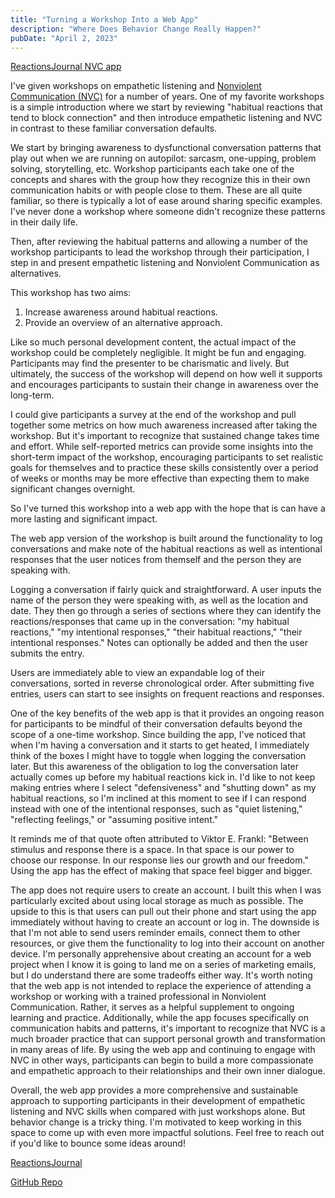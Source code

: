 ```yaml
---
title: "Turning a Workshop Into a Web App"
description: "Where Does Behavior Change Really Happen?"
pubDate: "April 2, 2023"
---
```


[ReactionsJournal NVC app](https://josephrmartinez.github.io/reactionsjournal/)

I've given workshops on empathetic listening and [Nonviolent Communication (NVC)](https://www.cnvc.org/) for a number of years. One of my favorite workshops is a simple introduction where we start by reviewing "habitual reactions that tend to block connection" and then introduce empathetic listening and NVC in contrast to these familiar conversation defaults.

We start by bringing awareness to dysfunctional conversation patterns that play out when we are running on autopilot: sarcasm, one-upping, problem solving, storytelling, etc. Workshop participants each take one of the concepts and shares with the group how they recognize this in their own communication habits or with people close to them. These are all quite familiar, so there is typically a lot of ease around sharing specific examples. I've never done a workshop where someone didn't recognize these patterns in their daily life.

Then, after reviewing the habitual patterns and allowing a number of the workshop participants to lead the workshop through their participation, I step in and present empathetic listening and Nonviolent Communication as alternatives.

This workshop has two aims:

1. Increase awareness around habitual reactions.
2. Provide an overview of an alternative approach.

Like so much personal development content, the actual impact of the workshop could be completely negligible. It might be fun and engaging. Participants may find the presenter to be charismatic and lively. But ultimately, the success of the workshop will depend on how well it supports and encourages participants to sustain their change in awareness over the long-term.

I could give participants a survey at the end of the workshop and pull together some metrics on how much awareness increased after taking the workshop. But it's important to recognize that sustained change takes time and effort. While self-reported metrics can provide some insights into the short-term impact of the workshop, encouraging participants to set realistic goals for themselves and to practice these skills consistently over a period of weeks or months may be more effective than expecting them to make significant changes overnight.

So I've turned this workshop into a web app with the hope that is can have a more lasting and significant impact.

The web app version of the workshop is built around the functionality to log conversations and make note of the habitual reactions as well as intentional responses that the user notices from themself and the person they are speaking with.

Logging a conversation if fairly quick and straightforward. A user inputs the name of the person they were speaking with, as well as the location and date. They then go through a series of sections where they can identify the reactions/responses that came up in the conversation: "my habitual reactions," "my intentional responses," "their habitual reactions," "their intentional responses." Notes can optionally be added and then the user submits the entry.

Users are immediately able to view an expandable log of their conversations, sorted in reverse chronological order. After submitting five entries, users can start to see insights on frequent reactions and responses.

One of the key benefits of the web app is that it provides an ongoing reason for participants to be mindful of their conversation defaults beyond the scope of a one-time workshop. Since building the app, I've noticed that when I'm having a conversation and it starts to get heated, I immediately think of the boxes I might have to toggle when logging the conversation later. But this awareness of the obligation to log the conversation later actually comes up before my habitual reactions kick in.
I'd like to not keep making entries where I select "defensiveness" and "shutting down" as my habitual reactions, so I'm inclined at this moment to see if I can respond instead with one of the intentional responses, such as "quiet listening," "reflecting feelings," or "assuming positive intent."

It reminds me of that quote often attributed to Viktor E. Frankl: "Between stimulus and response there is a space. In that space is our power to choose our response. In our response lies our growth and our freedom." Using the app has the effect of making that space feel bigger and bigger.

The app does not require users to create an account. I built this when I was particularly excited about using local storage as much as possible. The upside to this is that users can pull out their phone and start using the app immediately without having to create an account or log in. The downside is that I'm not able to send users reminder emails, connect them to other resources, or give them the functionality to log into their account on another device. I'm personally apprehensive about creating an account for a web project when I know it is going to land me on a series of marketing emails, but I do understand there are some tradeoffs either way.
It's worth noting that the web app is not intended to replace the experience of attending a workshop or working with a trained professional in Nonviolent Communication. Rather, it serves as a helpful supplement to ongoing learning and practice. Additionally, while the app focuses specifically on communication habits and patterns, it's important to recognize that NVC is a much broader practice that can support personal growth and transformation in many areas of life. By using the web app and continuing to engage with NVC in other ways, participants can begin to build a more compassionate and empathetic approach to their relationships and their own inner dialogue.

Overall, the web app provides a more comprehensive and sustainable approach to supporting participants in their development of empathetic listening and NVC skills when compared with just workshops alone. But behavior change is a tricky thing. I'm motivated to keep working in this space to come up with even more impactful solutions. Feel free to reach out if you'd like to bounce some ideas around!

[ReactionsJournal](https://josephrmartinez.github.io/reactionsjournal/)

[GitHub Repo](https://github.com/josephrmartinez/reactionsjournal)
